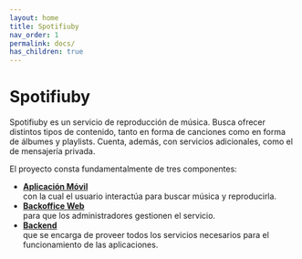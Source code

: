 ```yaml
---
layout: home
title: Spotifiuby
nav_order: 1
permalink: docs/
has_children: true
---
```


# Spotifiuby

<!-- button class="btn js-toggle-dark-mode">Modo oscuro</!-->

Spotifiuby es un servicio de reproducción de música.
Busca ofrecer distintos tipos de contenido, tanto en forma de canciones como en forma de
álbumes y playlists. Cuenta, además, con servicios adicionales, como el de mensajería privada.

El proyecto consta fundamentalmente de tres componentes:

- [**Aplicación Móvil**](/docs/app/) \
  con la cual el usuario interactúa para buscar música y reproducirla.
- [**Backoffice Web**](/docs/backoffice/) \
  para que los administradores gestionen el servicio.
- [**Backend**](/docs/backend/) \
  que se encarga de proveer todos los servicios necesarios para el funcionamiento de las aplicaciones.

<script>
const toggleDarkMode = document.querySelector('.js-toggle-dark-mode');

jtd.addEvent(toggleDarkMode, 'click', function(){
  if (jtd.getTheme() === 'dark') {
    jtd.setTheme('light');
    toggleDarkMode.textContent = 'Modo oscuro';
  } else {
    jtd.setTheme('dark');
    toggleDarkMode.textContent = 'Modo claro';
  }
});
</script>
